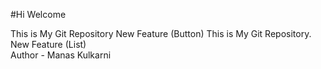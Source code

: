 #Hi Welcome

This is My Git Repository
New Feature (Button)
This is My Git Repository.
New Feature (List)
<br>
Author - Manas Kulkarni
